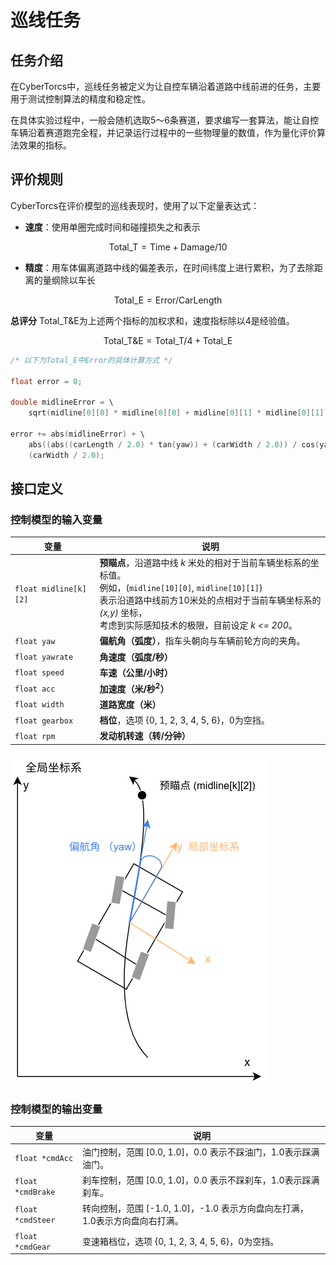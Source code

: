 # 巡线任务

## 任务介绍

在CyberTorcs中，巡线任务被定义为让自控车辆沿着道路中线前进的任务，主要用于测试控制算法的精度和稳定性。

在具体实验过程中，一般会随机选取5～6条赛道，要求编写一套算法，能让自控车辆沿着赛道跑完全程，并记录运行过程中的一些物理量的数值，作为量化评价算法效果的指标。

## 评价规则

CyberTorcs在评价模型的巡线表现时，使用了以下定量表达式：

- **速度**：使用单圈完成时间和碰撞损失之和表示

$$
\textrm{Total_T} = \textrm{Time} + \textrm{Damage} / 10
$$

- **精度**：用车体偏离道路中线的偏差表示，在时间纬度上进行累积，为了去除距离的量纲除以车长

$$
\textrm{Total_E} = \textrm{Error} / \textrm{CarLength}
$$

**总评分** $\textrm{Total_T&E}$为上述两个指标的加权求和，速度指标除以4是经验值。

$$
\textrm{Total_T&E} = \textrm{Total_T} / 4 + \textrm{Total_E}
$$

```cpp
/* 以下为Total_E中Error的具体计算方式 */

float error = 0;

double midlineError = \
    sqrt(midline[0][0] * midline[0][0] + midline[0][1] * midline[0][1]);

error += abs(midlineError) + \
    abs((abs((carLength / 2.0) * tan(yaw)) + (carWidth / 2.0)) / cos(yaw)) - \
    (carWidth / 2.0);
```

## 接口定义

### 控制模型的输入变量

| 变量 | 说明 |
| ----- | ----- |
| `float midline[k][2]` | **预瞄点**，沿道路中线 *k* 米处的相对于当前车辆坐标系的坐标值。<br>例如，(`midline[10][0]`, `midline[10][1]`) <br>表示沿道路中线前方10米处的点相对于当前车辆坐标系的 *(x,y)* 坐标， <br>考虑到实际感知技术的极限，目前设定 *k <= 200*。 |
| `float yaw` | **偏航角（弧度）**，指车头朝向与车辆前轮方向的夹角。 |
| `float yawrate` | **角速度（弧度/秒）** |
| `float speed` | **车速（公里/小时）** |
| `float acc` | **加速度（米/秒<sup>2</sup>）** |
| `float width` | **道路宽度（米）** |
| `float gearbox` | **档位**，选项 {0, 1, 2, 3, 4, 5, 6}，0为空挡。 |
| `float rpm` | **发动机转速（转/分钟）** |

![预瞄点计算示意图](./imgs/tasks/target_point.png)

### 控制模型的输出变量

| 变量 | 说明 |
| ----- | ----- |
| `float *cmdAcc` | 油门控制，范围 [0.0, 1.0]，0.0 表示不踩油门，1.0表示踩满油门。 |
| `float *cmdBrake` | 刹车控制，范围 [0.0, 1.0]，0.0 表示不踩刹车，1.0表示踩满刹车。 |
| `float *cmdSteer` | 转向控制，范围 [-1.0, 1.0]，-1.0 表示方向盘向左打满，1.0表示方向盘向右打满。 |
| `float *cmdGear` | 变速箱档位，选项 {0, 1, 2, 3, 4, 5, 6}，0为空挡。 |

